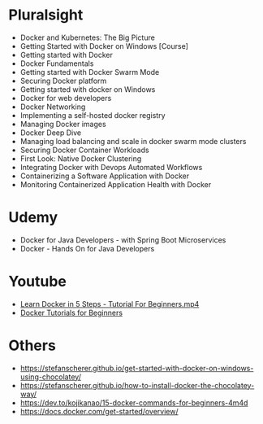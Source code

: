 # Pluralsight
* Docker and Kubernetes: The Big Picture
* Getting Started with Docker on Windows [Course]
* Getting started with Docker
* Docker Fundamentals
* Getting started with Docker Swarm Mode
* Securing Docker platform
* Getting started with docker on Windows
* Docker for web developers
* Docker Networking
* Implementing a self-hosted docker registry
* Managing Docker images
* Docker Deep Dive
* Managing load balancing and scale in docker swarm mode clusters
* Securing Docker Container Workloads
* First Look: Native Docker Clustering
* Integrating Docker with Devops Automated Workflows
* Containerizing a Software Application with Docker
* Monitoring Containerized Application Health with Docker

# Udemy
* Docker for Java Developers - with Spring Boot Microservices
* Docker - Hands On for Java Developers

# Youtube
* [Learn Docker in 5 Steps - Tutorial For Beginners.mp4](https://www.youtube.com/watch?v=Rt5G5Gj7RP0&feature=youtu.be&ab_channel=in28minutesCloud%2CDevOpsandMicroservices)
* [Docker Tutorials for Beginners](https://www.youtube.com/watch?v=RppfZGuLsmA)

# Others
* https://stefanscherer.github.io/get-started-with-docker-on-windows-using-chocolatey/
* https://stefanscherer.github.io/how-to-install-docker-the-chocolatey-way/
* https://dev.to/kojikanao/15-docker-commands-for-beginners-4m4d
* https://docs.docker.com/get-started/overview/